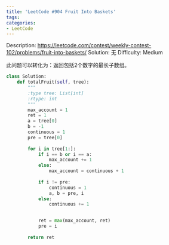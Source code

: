 ```yaml
---
title: 'LeetCode #904 Fruit Into Baskets'
tags:
categories:
- LeetCode
---
```


Description: https://leetcode.com/contest/weekly-contest-102/problems/fruit-into-baskets/
Solution: 无
Difficulty: Medium

此问题可以转化为：返回包括2个数字的最长子数组。

```python
class Solution:
    def totalFruit(self, tree):
        """
        :type tree: List[int]
        :rtype: int
        """
        max_account = 1
        ret = 1
        a = tree[0]
        b = -1
        continuous = 1
        pre = tree[0]
        
        for i in tree[1:]:
            if i == b or i == a:
                max_account += 1
            else:
                max_account = continuous + 1
                
            if i != pre:
                continuous = 1
                a, b = pre, i
            else:
                continuous += 1

                
            ret = max(max_account, ret)
            pre = i
            
        return ret
```